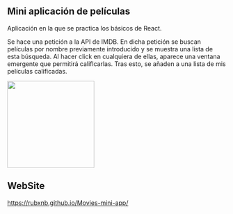 ## Mini aplicación de películas

Aplicación en la que se practica los básicos de React. 

Se hace una petición a la API de IMDB. En dicha petición se buscan películas por nombre previamente introducido y se muestra una lista de esta búsqueda.
Al hacer click en cualquiera de ellas, aparece una ventana emergente que permitirá califlcarlas.
Tras esto, se añaden a una lista de mis películas calificadas.

<img src="https://user-images.githubusercontent.com/67047753/234266052-63605902-0bbc-4a18-9af2-daccabf4c282.png" width="200px"/> 

## WebSite
https://rubxnb.github.io/Movies-mini-app/
